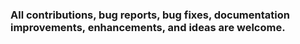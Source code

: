 ### All contributions, <b>bug</b> reports, <b>bug</b> fixes, documentation improvements, enhancements, <b>and</b> ideas are welcome.
